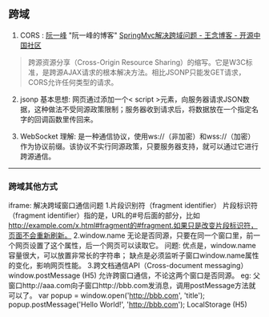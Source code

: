 
## 跨域

1. CORS : 
   [阮一峰](http://www.ruanyifeng.com/blog/2016/04/cors.html) "阮一峰的博客"
   [SpringMvc解决跨域问题 - 王念博客 - 开源中国社区](https://my.oschina.net/wangnian/blog/689020)
  > 跨源资源分享（Cross-Origin Resource Sharing）的缩写。它是W3C标准，是跨源AJAX请求的根本解决方法。相比JSONP只能发GET请求，CORS允许任何类型的请求。

2. jsonp
  基本思想: 
    网页通过添加一个< script >元素，向服务器请求JSON数据，这种做法不受同源政策限制；服务器收到请求后，将数据放在一个指定名字的回调函数里传回来。

3. WebSocket
  理解:
    是一种通信协议，使用ws://（非加密）和wss://（加密）作为协议前缀。该协议不实行同源政策，只要服务器支持，就可以通过它进行跨源通信。

***
### 跨域其他方式

iframe: 解决跨域窗口通信问题
  1.片段识别符（fragment identifier）
      片段标识符（fragment identifier）指的是，URL的#号后面的部分，比如
      http://example.com/x.html#fragment的#fragment.如果只是改变片段标识符，页面不会重新刷新。
  2.window.name
      无论是否同源，只要在同一个窗口里，前一个网页设置了这个属性，后一个网页可以读取它。
      问题:
        优点是，window.name容量很大，可以放置非常长的字符串；
        缺点是必须监听子窗口window.name属性的变化，影响网页性能。
  3.跨文档通信API（Cross-document messaging）
      window.postMessage (H5) 允许跨窗口通信，不论这两个窗口是否同源。
        eg: 
          父窗口http://aaa.com向子窗口http://bbb.com发消息，调用postMessage方法就可以了。
          var popup = window.open('http://bbb.com', 'title');
          popup.postMessage('Hello World!', 'http://bbb.com');
    LocalStorage (H5)






